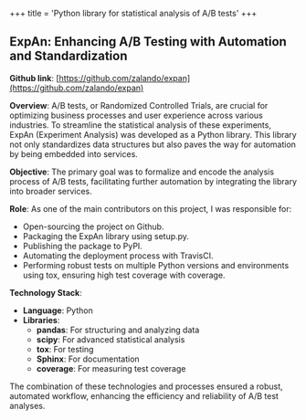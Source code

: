 +++
title = 'Python library for statistical analysis of A/B tests'
+++

## ExpAn: Enhancing A/B Testing with Automation and Standardization

**Github link**: [https://github.com/zalando/expan](https://github.com/zalando/expan)

**Overview**: A/B tests, or Randomized Controlled Trials, are crucial for optimizing business processes and user experience across various industries. To streamline the statistical analysis of these experiments, ExpAn (Experiment Analysis) was developed as a Python library. This library not only standardizes data structures but also paves the way for automation by being embedded into services.

**Objective**: The primary goal was to formalize and encode the analysis process of A/B tests, facilitating further automation by integrating the library into broader services.

**Role**: As one of the main contributors on this project, I was responsible for:
- Open-sourcing the project on Github.
- Packaging the ExpAn library using setup.py.
- Publishing the package to PyPI.
- Automating the deployment process with TravisCI.
- Performing robust tests on multiple Python versions and environments using tox, ensuring high test coverage with coverage.

**Technology Stack**:
- **Language**: Python
- **Libraries**:
  - **pandas**: For structuring and analyzing data
  - **scipy**: For advanced statistical analysis
  - **tox**: For testing
  - **Sphinx**: For documentation
  - **coverage**: For measuring test coverage

The combination of these technologies and processes ensured a robust, automated workflow, enhancing the efficiency and reliability of A/B test analyses.

